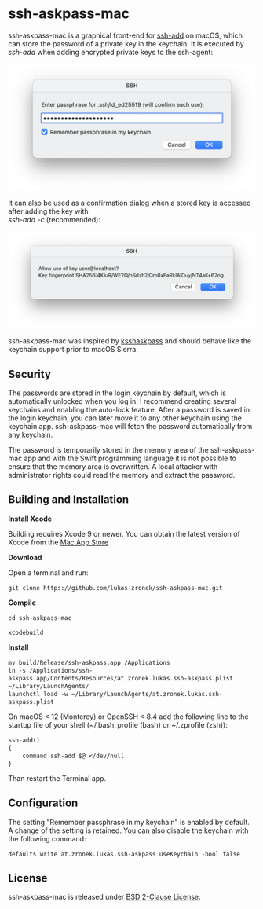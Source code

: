 # ssh-askpass-mac

ssh-askpass-mac is a graphical front-end for [ssh-add](https://man.openbsd.org/ssh-add) on macOS, which can store the password of a private key in the keychain. It is executed by _ssh-add_ when adding encrypted private keys to the ssh-agent:

![screenshot](https://github.com/lukas-zronek/screenshots/blob/master/ssh-askpass-mac/passphrase-v2.png  "Screenshot of ssh-askpass-mac")

It can also be used as a confirmation dialog when a stored key is accessed after adding the key with  
_ssh-add -c_ (recommended):

![screenshot](https://github.com/lukas-zronek/screenshots/blob/master/ssh-askpass-mac/confirmation-v2.png  "Screenshot of ssh-askpass-mac")

ssh-askpass-mac was inspired by [ksshaskpass](https://github.com/KDE/ksshaskpass) and should behave like the keychain support prior to macOS Sierra.

## Security

The passwords are stored in the login keychain by default, which is automatically unlocked when you log in. I recommend creating several keychains and enabling the auto-lock feature. After a password is saved in the login keychain, you can later move it to any other keychain using the keychain app. ssh-askpass-mac will fetch the password automatically from any keychain.

The password is temporarily stored in the memory area of the ssh-askpass-mac app and with the Swift programming language it is not possible to ensure that the memory area is overwritten. A local attacker with administrator rights could read the memory and extract the password.

## Building and Installation

**Install Xcode**

Building requires Xcode 9 or newer. You can obtain the latest version of Xcode from the [Mac App Store](https://itunes.apple.com/us/app/xcode/id497799835)

**Download**

Open a terminal and run:
```
git clone https://github.com/lukas-zronek/ssh-askpass-mac.git
```

**Compile**
```
cd ssh-askpass-mac
```

```
xcodebuild
```

**Install**

```
mv build/Release/ssh-askpass.app /Applications
ln -s /Applications/ssh-askpass.app/Contents/Resources/at.zronek.lukas.ssh-askpass.plist ~/Library/LaunchAgents/
launchctl load -w ~/Library/LaunchAgents/at.zronek.lukas.ssh-askpass.plist
```

On macOS < 12 (Monterey) or OpenSSH < 8.4 add the following line to the startup file of your shell (~/.bash_profile (bash) or ~/.zprofile (zsh)):

```
ssh-add()
{
	command ssh-add $@ </dev/null
}
```

Than restart the Terminal app.

## Configuration

The setting "Remember passphrase in my keychain" is enabled by default. A change of the setting is retained.
You can also disable the keychain with the following command:

```
defaults write at.zronek.lukas.ssh-askpass useKeychain -bool false
```

## License

ssh-askpass-mac is released under [BSD 2-Clause License](https://github.com/lukas-zronek/ssh-askpass-mac/blob/master/LICENSE).
